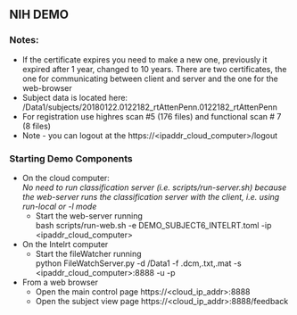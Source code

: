 ## NIH DEMO

### Notes:
- If the certificate expires you need to make a new one, previously it expired after 1 year, changed to 10 years. There are two certificates, the one for communicating between client and server and the one for the web-browser
- Subject data is located here: /Data1/subjects/20180122.0122182_rtAttenPenn.0122182_rtAttenPenn
- For registration use highres scan #5 (176 files) and functional scan # 7 (8 files)
- Note - you can logout at the https://<ipaddr_cloud_computer>/logout

### Starting Demo Components
- On the cloud computer:<br>
<i>No need to run classification server (i.e. scripts/run-server.sh) because the web-server runs the classification server with the client, i.e. using run-local or -l mode</i>
    - Start the web-server running<br>
        bash scripts/run-web.sh -e DEMO_SUBJECT6_INTELRT.toml -ip <ipaddr_cloud_computer>
- On the Intelrt computer
    - Start the fileWatcher running<br>
    python FileWatchServer.py -d /Data1 -f .dcm,.txt,.mat -s <ipaddr_cloud_computer>:8888 -u <user> -p <passwd>
- From a web browser
    - Open the main control page
        https://<cloud_ip_addr>:8888
    - Open the subject view page
        https://<cloud_ip_addr>:8888/feedback
